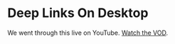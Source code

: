 # Deep Links On Desktop

We went through this live on YouTube. [Watch the VOD](https://www.youtube.com/watch?v=LXaY-P8bfn8).
